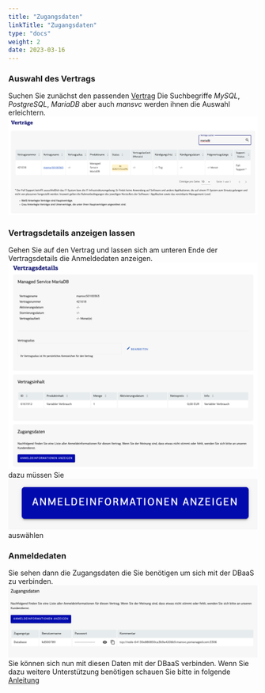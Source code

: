 ```yaml
---
title: "Zugangsdaten"
linkTitle: "Zugangsdaten"
type: "docs"
weight: 2
date: 2023-03-16
---
```


### Auswahl des Vertrags
Suchen Sie zunächst den passenden [Vertrag](https://customerservice.plusserver.com/billing/contracts)
Die Suchbegriffe *MySQL*, *PostgreSQL*, *MariaDB* aber auch *mansvc* werden ihnen die Auswahl erleichtern.
![Verträge](1-contracts.png)

### Vertragsdetails anzeigen lassen
Gehen Sie auf den Vertrag und lassen sich am unteren Ende der Vertragsdetails die Anmeldedaten anzeigen.
![Anzeige der Vertragsdetails](2-contract-details.png)
dazu müssen Sie 
![Anmeldedaten](3-show-login-details.png)
auswählen

### Anmeldedaten
Sie sehen dann die Zugangsdaten die Sie benötigen um sich mit der DBaaS zu verbinden.
![Zugangsdaten](4-zugangsdaten.png)
Sie können sich nun mit diesen Daten mit der DBaaS verbinden. Wenn Sie dazu weitere Unterstützung benötigen schauen Sie bitte in folgende [Anleitung](https://docs.xaas.get-cloud.io/docs/01-dbaas/03-howto/)
